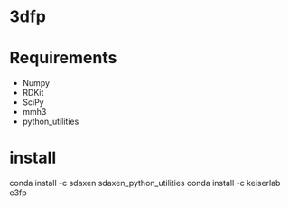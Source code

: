 # 3dfp

# Requirements
- Numpy
- RDKit
- SciPy
- mmh3
- python_utilities

# install
conda install -c sdaxen sdaxen_python_utilities 
conda install -c keiserlab e3fp
